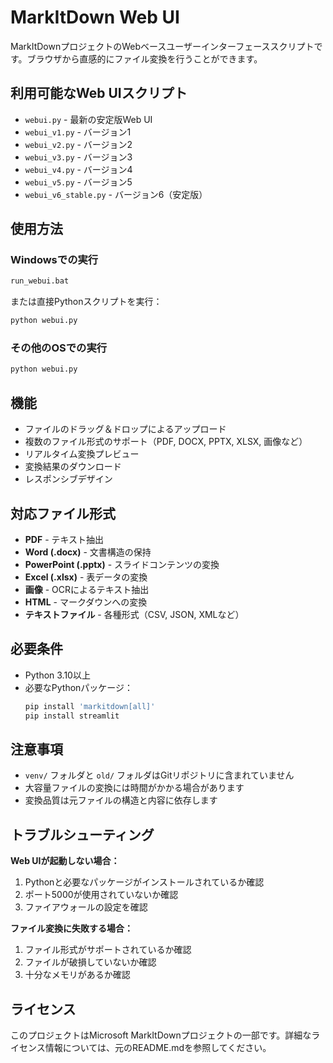 # MarkItDown Web UI

MarkItDownプロジェクトのWebベースユーザーインターフェーススクリプトです。ブラウザから直感的にファイル変換を行うことができます。

## 利用可能なWeb UIスクリプト

- `webui.py` - 最新の安定版Web UI
- `webui_v1.py` - バージョン1
- `webui_v2.py` - バージョン2  
- `webui_v3.py` - バージョン3
- `webui_v4.py` - バージョン4
- `webui_v5.py` - バージョン5
- `webui_v6_stable.py` - バージョン6（安定版）

## 使用方法

### Windowsでの実行
```bash
run_webui.bat
```

または直接Pythonスクリプトを実行：
```bash
python webui.py
```

### その他のOSでの実行
```bash
python webui.py
```

## 機能

- ファイルのドラッグ＆ドロップによるアップロード
- 複数のファイル形式のサポート（PDF, DOCX, PPTX, XLSX, 画像など）
- リアルタイム変換プレビュー
- 変換結果のダウンロード
- レスポンシブデザイン

## 対応ファイル形式

- **PDF** - テキスト抽出
- **Word (.docx)** - 文書構造の保持
- **PowerPoint (.pptx)** - スライドコンテンツの変換
- **Excel (.xlsx)** - 表データの変換
- **画像** - OCRによるテキスト抽出
- **HTML** - マークダウンへの変換
- **テキストファイル** - 各種形式（CSV, JSON, XMLなど）

## 必要条件

- Python 3.10以上
- 必要なPythonパッケージ：
  ```bash
  pip install 'markitdown[all]'
  pip install streamlit
  ```

## 注意事項

- `venv/` フォルダと `old/` フォルダはGitリポジトリに含まれていません
- 大容量ファイルの変換には時間がかかる場合があります
- 変換品質は元ファイルの構造と内容に依存します

## トラブルシューティング

**Web UIが起動しない場合：**
1. Pythonと必要なパッケージがインストールされているか確認
2. ポート5000が使用されていないか確認
3. ファイアウォールの設定を確認

**ファイル変換に失敗する場合：**
1. ファイル形式がサポートされているか確認
2. ファイルが破損していないか確認
3. 十分なメモリがあるか確認

## ライセンス

このプロジェクトはMicrosoft MarkItDownプロジェクトの一部です。詳細なライセンス情報については、元のREADME.mdを参照してください。
